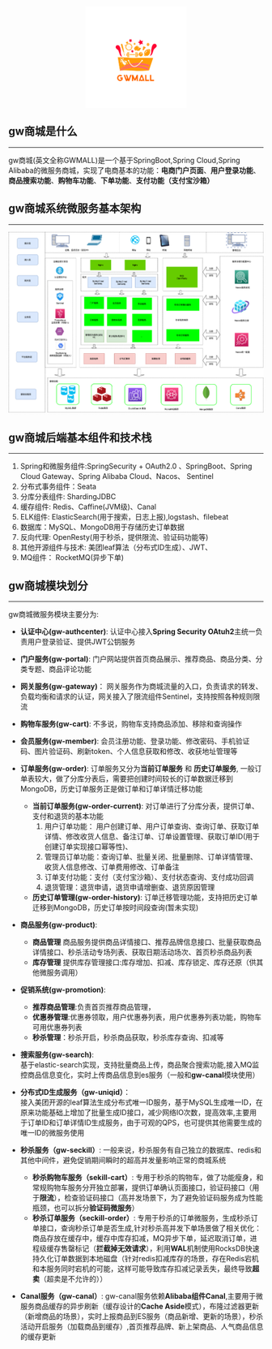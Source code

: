 <div  id="imgdiv" style="height:200px;
        width:100%;
        top: -60px;
        display: flex;
        justify-content:center;
        align-items:center;">
<img src="./doc/reference/img/gwlogo.png" alt="图片名称" style=" width: 200px;
        height: 200px;
        display:inline-block;"  />
</div>

## gw商城是什么
---
gw商城(英文全称GWMALL)是一个基于SpringBoot,Spring Cloud,Spring Alibaba的微服务商城，实现了电商基本的功能：**电商门户页面**、**用户登录功能**、**商品搜索功能**、**购物车功能**、**下单功能**、**支付功能（支付宝沙箱）**

## gw商城系统微服务基本架构
---

  ![架构图](./doc/reference/img/gwmall-logo.png)

## gw商城后端基本组件和技术栈
---
1. Spring和微服务组件:SpringSecurity + OAuth2.0 、SpringBoot、Spring Cloud Gateway、Spring Alibaba Cloud、Nacos、 Sentinel
2. 分布式事务组件：Seata
3. 分库分表组件: ShardingJDBC
4. 缓存组件: Redis、Caffine(JVM级)、Canal
5. ELK组件: ElasticSearch(用于搜索，日志上报),logstash、filebeat
6. 数据库：MySQL、MongoDB用于存储历史订单数据
7. 反向代理: OpenResty(用于秒杀，提供限流、验证码功能等)
8. 其他开源组件与技术: 美团leaf算法（分布式ID生成）、JWT、
9. MQ组件： RocketMQ(异步下单)
## gw商城模块划分
---
gw商城微服务模块主要分为:
* **认证中心(gw-authcenter)**: 认证中心接入**Spring Security OAtuh2**主统一负责用户登录验证、提供JWT公钥服务
* **门户服务(gw-portal)**: 门户网站提供首页商品展示、推荐商品、商品分类、分类专题、商品评论功能
* **网关服务(gw-gateway)**： 网关服务作为商城流量的入口，负责请求的转发、负载均衡和请求的认证，网关接入了限流组件Sentinel，支持按照各种规则限流
* **购物车服务(gw-cart)**: 不多说，购物车支持商品添加、移除和查询操作
* **会员服务(gw-member)**: 会员注册功能、登录功能、修改密码、手机验证码、图片验证码、刷新token、个人信息获取和修改、收获地址管理等
* **订单服务(gw-order)**: 订单服务又分为**当前订单服务** 和 **历史订单服务**, 一般订单表较大，做了分库分表后，需要把创建时间较长的订单数据迁移到MongoDB，历史订单服务正是做订单和订单详情迁移功能
    * **当前订单服务(gw-order-current)**: 对订单进行了分库分表，提供订单、支付和退货的基本功能
        1. 用户订单功能： 用户创建订单、用户订单查询、查询订单、获取订单详情、修改收货人信息、备注订单、订单设置管理、获取订单ID(用于创建订单实现接口幂等性)、
        2. 管理员订单功能：查询订单、批量关闭、批量删除、订单详情管理、收货人信息修改、订单费用修改、订单备注
        2. 订单支付功能：支付（支付宝沙箱）、支付状态查询、支付成功回调
        3. 退货管理：退货申请，退货申请增删查、退货原因管理
    * **历史订单管理(gw-order-history)**: 订单迁移管理功能，支持把历史订单迁移到MongoDB，历史订单按时间段查询(暂未实现)
* **商品服务(gw-product)**: 
    * **商品管理** 商品服务提供商品详情接口、推荐品牌信息接口、批量获取商品详情接口、秒杀活动专场列表、获取日期活动场次、首页秒杀商品列表
    * **库存管理** 提供库存管理接口:库存增加、扣减、库存锁定、库存还原（供其他微服务调用）

* **促销系统(gw-promotion)**:
    * **推荐商品管理**:负责首页推荐商品管理，
    * **优惠券管理**:优惠券领取，用户优惠券列表，用户优惠券列表功能，购物车可用优惠券列表
    * **秒杀管理**：秒杀开启，秒杀商品获取，秒杀库存查询、扣减等
* **搜索服务(gw-search)**: <br>
     基于elastic-search实现，支持批量商品上传，商品聚合搜索功能,接入MQ监控商品信息变化，实时上传商品信息到es服务（一般和**gw-canal**模块使用）
* **分布式ID生成服务（gw-uniqid）**：<br>
    接入美团开源的leaf算法生成分布式唯一ID服务，基于MySQL生成唯一ID，在原来功能基础上增加了批量生成ID接口，减少网络IO次数，提高效率,主要用于订单ID和订单详情ID生成服务，由于可观的QPS，也可提供其他需要生成的唯一ID的微服务使用

* **秒杀服务（gw-seckill）**: 一般来说，秒杀服务有自己独立的数据库、redis和其他中间件，避免促销期间瞬时的超高并发量影响正常的商城系统
    * **秒杀购物车服务（sekill-cart）**: 专用于秒杀的购物车，做了功能瘦身，和常规购物车服务分开独立部署，提供订单确认页面接口，验证码接口（用于**限流**），检查验证码接口（高并发场景下，为了避免验证码服务成为性能瓶颈，也可以拆分**验证码微服务**）
    * **秒杀订单服务（seckill-order）**: 专用于秒杀的订单微服务，生成秒杀订单接口，查询秒杀订单是否生成,针对秒杀高并发下单场景做了相关优化：商品存放在缓存中，缓存中库存扣减，MQ异步下单，延迟取消订单，进程级缓存售罄标记（**拦截掉无效请求**），利用**WAL**机制使用RocksDB快速持久化订单数据到本地磁盘（针对redis扣减库存的场景，存在Redis宕机和本服务同时宕机的可能，这样可能导致库存扣减记录丢失，最终导致**超卖**（超卖是不允许的））
* **Canal服务（gw-canal）**: gw-canal服务依赖**Alibaba组件Canal**,主要用于微服务商品缓存的异步刷新（缓存设计的**Cache Aside**模式），布隆过滤器更新（新增商品的场景），实时上报商品到ES服务（商品新增、更新的场景），秒杀活动开启服务（加载商品到缓存）,首页推荐品牌、新上架商品、人气商品信息的缓存更新